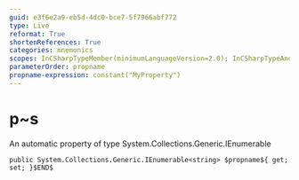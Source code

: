 ```yaml
---
guid: e3f6e2a9-eb5d-4dc0-bce7-5f7966abf772
type: Live
reformat: True
shortenReferences: True
categories: mnemonics
scopes: InCSharpTypeMember(minimumLanguageVersion=2.0); InCSharpTypeAndNamespace(minimumLanguageVersion=2.0)
parameterOrder: propname
propname-expression: constant("MyProperty")
---
```


# p~s

An automatic property of type System.Collections.Generic.IEnumerable<string>

```
public System.Collections.Generic.IEnumerable<string> $propname${ get; set; }$END$
```
